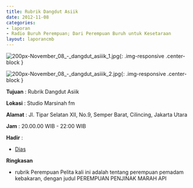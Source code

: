 ```yaml
---
title: Rubrik Dangdut Asiik 
date: 2012-11-08
categories:
- laporan
- Radio Buruh Perempuan; Dari Perempuan Buruh untuk Kesetaraan
layout: laporancmb
---
```



![200px-November_08_-_dangdut_asiiik_1.jpg](/uploads/200px-November_08_-_dangdut_asiiik_1.jpg){: .img-responsive .center-block }

![200px-November_08_-_dangdut_asiiik_2.jpg](/uploads/200px-November_08_-_dangdut_asiiik_2.jpg){: .img-responsive .center-block }


**Tujuan** : Rubrik Dangdut Asiik 

**Lokasi** : Studio Marsinah fm 

**Alamat** : Jl. Tipar Selatan XII, No.9, Semper Barat, Cilincing, Jakarta Utara 

**Jam** : 20.00.00 WIB - 22:00 WIB 

**Hadir** :
* [Dias](http://wiki.ciptamedia.org/wiki/Dias)

**Ringkasan**  
* rubrik Perempuan Pelita kali ini adalah tentang perempuan pemadam kebakaran, dengan judul PEREMPUAN PENJINAK MARAH API
